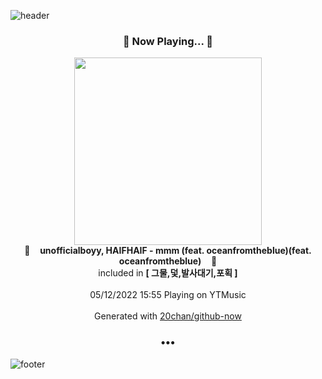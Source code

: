 ![header](https://capsule-render.vercel.app/api?type=wave&height=170&section=header&text=Hi.%20I'm%20SHIFT&fontColor=090707&fontAlignX=45&fontAlignY=65&fontSize=100)

<h3 align="center">🎵 Now Playing... 🎵</h3>
<p align="center">
  <a href="https://music.youtube.com/watch?v=b63RXHteeQ0">
    <img width="300" src="https://lh3.googleusercontent.com/Khbujpf3Vt7XREZy-SOLvYnfgFypr7KHSx_q9N5r8ezsGZkvVqCLom3-StWLtXJTY5mk2VMpZICPA4E">
  </a>
  <br>
  🎵&nbsp&nbsp&nbsp <b>unofficialboyy, HAIFHAIF - mmm (feat. oceanfromtheblue)(feat. oceanfromtheblue)</b> &nbsp&nbsp&nbsp🎵
  <br>
  included in <b>[ 그물,덫,발사대기,포획 ]</b>
  
  <br />
  <br />
  05/12/2022 15:55 Playing on YTMusic
  <br />
  <br />
  Generated with <a href="https://github.com/20chan/github-now">20chan/github-now</a>
</p>

<h3 align="center">•••</h3>

![footer](https://capsule-render.vercel.app/api?type=wave&height=150&section=footer)
